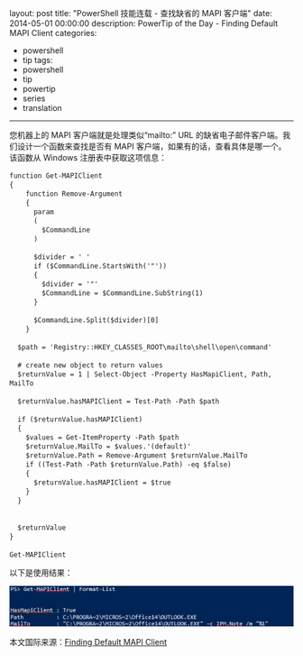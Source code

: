 ﻿layout: post
title: "PowerShell 技能连载 - 查找缺省的 MAPI 客户端"
date: 2014-05-01 00:00:00
description: PowerTip of the Day - Finding Default MAPI Client
categories:
- powershell
- tip
tags:
- powershell
- tip
- powertip
- series
- translation
---
您机器上的 MAPI 客户端就是处理类似“mailto:” URL 的缺省电子邮件客户端。我们设计一个函数来查找是否有 MAPI 客户端，如果有的话，查看具体是哪一个。该函数从 Windows 注册表中获取这项信息：

    function Get-MAPIClient
    {
        function Remove-Argument
        {
          param
          (
            $CommandLine
          )
      
          $divider = ' '
          if ($CommandLine.StartsWith('"')) 
          { 
            $divider = '"'
            $CommandLine = $CommandLine.SubString(1)
          }
      
          $CommandLine.Split($divider)[0]
        } 
      
      $path = 'Registry::HKEY_CLASSES_ROOT\mailto\shell\open\command'
      
      # create new object to return values 
      $returnValue = 1 | Select-Object -Property HasMapiClient, Path, MailTo
      
      $returnValue.hasMAPIClient = Test-Path -Path $path
      
      if ($returnValue.hasMAPIClient)
      {
        $values = Get-ItemProperty -Path $path
        $returnValue.MailTo = $values.'(default)'
        $returnValue.Path = Remove-Argument $returnValue.MailTo 
        if ((Test-Path -Path $returnValue.Path) -eq $false)
        {
          $returnValue.hasMAPIClient = $true
        }
      }
      
      
      $returnValue
    } 
    
    Get-MAPIClient 

以下是使用结果：

![](/img/2014-05-01-finding-default-mapi-client-001.png)

<!--more-->
本文国际来源：[Finding Default MAPI Client](http://powershell.com/cs/blogs/tips/archive/2014/05/01/finding-default-mapi-client.aspx)
